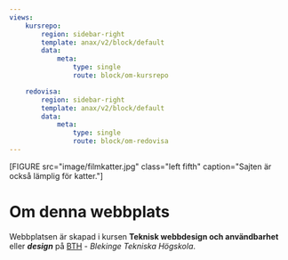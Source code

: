 ```yaml
---
views:
    kursrepo:
        region: sidebar-right
        template: anax/v2/block/default
        data:
            meta:
                type: single
                route: block/om-kursrepo

    redovisa:
        region: sidebar-right
        template: anax/v2/block/default
        data:
            meta:
                type: single
                route: block/om-redovisa
---
```


[FIGURE src="image/filmkatter.jpg" class="left fifth" caption="Sajten är också lämplig för katter."]

# Om denna webbplats

Webbplatsen är skapad i kursen **Teknisk webbdesign och användbarhet** eller ***design*** på [BTH](https://bth.se) -
*Blekinge Tekniska Högskola*.
